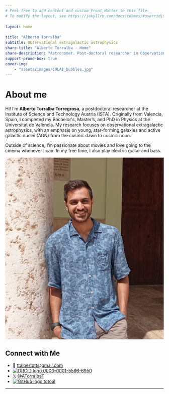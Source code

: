 ```yaml
---
# Feel free to add content and custom Front Matter to this file.
# To modify the layout, see https://jekyllrb.com/docs/themes/#overriding-theme-defaults

layout: home

title: "Alberto Torralba"
subtitle: Observational extragalactic astrophysics
share-title: "Alberto Torralba - Home"
share-description: "Astronomer. Post-doctoral researcher in Observational Extragalaxtic Astrophysics."
support-promo-box: true
cover-img:
    - "assets/images/COLA1_bubbles.jpg"
---
```


# About me

Hi! I’m **Alberto Torralba Torregrosa**, a postdoctoral researcher at the Institute of Science and Technology Austria (ISTA). Originally from Valencia, Spain, I completed my Bachelor's, Master’s, and PhD in Physics at the Universitat de València. My research focuses on observational extragalactic astrophysics, with an emphasis on young, star-forming galaxies and active galactic nuclei (AGN) from the cosmic dawn to cosmic noon.

Outside of science, I’m passionate about movies and love going to the cinema whenever I can. In my free time, I also play electric guitar and bass.

![Alberto Torralba](assets/images/yo2_crop.jpg)

## Connect with Me

- 📧 [ttalbertott@gmail.com](mailto:ttalbertott@gmail.com)
- [![ORCID logo](https://orcid.org/sites/default/files/images/orcid_16x16.png) 0000-0001-5586-6950](https://orcid.org/0000-0001-5586-6950)
- 𝕏 [@ATorralbaT](https://x.com/ATorralbaT)
- [![GitHub logo](https://upload.wikimedia.org/wikipedia/commons/thumb/9/91/Octicons-mark-github.svg/16px-Octicons-mark-github.svg.png) totoal](https://github.com/totoal)


---
